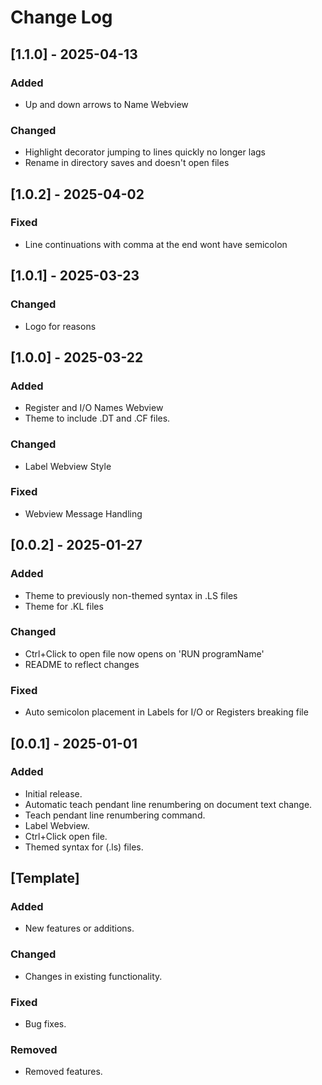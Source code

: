 # Change Log

## [1.1.0] - 2025-04-13
### Added
- Up and down arrows to Name Webview

### Changed
- Highlight decorator jumping to lines quickly no longer lags
- Rename in directory saves and doesn't open files


## [1.0.2] - 2025-04-02
### Fixed
- Line continuations with comma at the end wont have semicolon

## [1.0.1] - 2025-03-23
### Changed
- Logo for reasons

## [1.0.0] - 2025-03-22
### Added
- Register and I/O Names Webview
- Theme to include .DT and .CF files.

### Changed
- Label Webview Style

### Fixed
- Webview Message Handling

## [0.0.2] - 2025-01-27
### Added
- Theme to previously non-themed syntax in .LS files
- Theme for .KL files

### Changed
- Ctrl+Click to open file now opens on 'RUN programName'
- README to reflect changes

### Fixed
- Auto semicolon placement in Labels for I/O or Registers breaking file

## [0.0.1] - 2025-01-01
### Added
- Initial release.
- Automatic teach pendant line renumbering on document text change.
- Teach pendant line renumbering command.
- Label Webview.
- Ctrl+Click open file.
- Themed syntax for (.ls) files.

## [Template]
### Added
- New features or additions.

### Changed
- Changes in existing functionality.

### Fixed
- Bug fixes.

### Removed
- Removed features.
